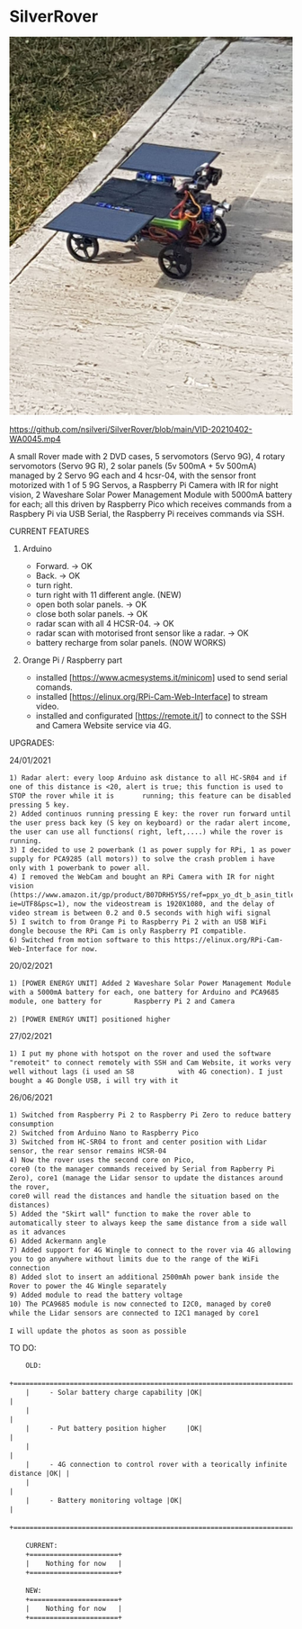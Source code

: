 # SilverRover

![alt text](https://github.com/nsilveri/SilverRover/blob/main/photo_2021-06-26_22-21-18.jpg)

https://github.com/nsilveri/SilverRover/blob/main/VID-20210402-WA0045.mp4

A small Rover made with 2 DVD cases, 5 servomotors (Servo 9G), 4 rotary servomotors (Servo 9G R), 2 solar panels (5v 500mA + 5v 500mA) managed by 2 Servo 9G each and 4 hcsr-04, with the sensor front motorized with 1 of 5 9G Servos, a Raspberry Pi Camera with IR for night vision, 2 Waveshare Solar Power Management Module with 5000mA battery for each;
all this driven by Raspberry Pico which receives commands from a Raspbery Pi via USB Serial, the Raspberry Pi receives commands via SSH.





CURRENT FEATURES
1) Arduino
    - Forward. -> OK
    - Back. -> OK
    - turn right.
    - turn right with 11 different angle.  (NEW) 
    - open both solar panels. -> OK 
    - close both solar panels. -> OK
    - radar scan with all 4 HCSR-04. -> OK
    - radar scan with motorised front sensor like a radar. -> OK
    - battery recharge from solar panels. (NOW WORKS)
    
 2) Orange Pi / Raspberry part
    - installed [https://www.acmesystems.it/minicom] used to send serial comands.
    - installed [https://elinux.org/RPi-Cam-Web-Interface] to stream video.
    - installed and configurated [https://remote.it/] to connect to the SSH and Camera Website service via 4G.
    
    
  UPGRADES:
    
  24/01/2021
  
    1) Radar alert: every loop Arduino ask distance to all HC-SR04 and if one of this distance is <20, alert is true; this function is used to STOP the rover while it is       running; this feature can be disabled pressing 5 key.
    2) Added continuos running pressing E key: the rover run forward until the user press back key (S key on keyboard) or the radar alert income, the user can use all functions( right, left,....) while the rover is running.
    3) I decided to use 2 powerbank (1 as power supply for RPi, 1 as power supply for PCA9285 (all motors)) to solve the crash problem i have only with 1 powerbank to power all.
    4) I removed the WebCam and bought an RPi Camera with IR for night vision (https://www.amazon.it/gp/product/B07DRH5Y5S/ref=ppx_yo_dt_b_asin_title_o01_s00?ie=UTF8&psc=1), now the videostream is 1920X1080, and the delay of video stream is between 0.2 and 0.5 seconds with high wifi signal
    5) I switch to from Orange Pi to Raspberry Pi 2 with an USB WiFi dongle becouse the RPi Cam is only Raspberry PI compatible.
    6) Switched from motion software to this https://elinux.org/RPi-Cam-Web-Interface for now.

   20/02/2021
   
    1) [POWER ENERGY UNIT] Added 2 Waveshare Solar Power Management Module with a 5000mA battery for each, one battery for Arduino and PCA9685 module, one battery for        Raspberry Pi 2 and Camera
            
    2) [POWER ENERGY UNIT] positioned higher
          
   27/02/2021
   
    1) I put my phone with hotspot on the rover and used the software "remoteit" to connect remotely with SSH and Cam Website, it works very well without lags (i used an S8           with 4G conection). I just bought a 4G Dongle USB, i will try with it

   26/06/2021
   
    1) Switched from Raspberry Pi 2 to Raspberry Pi Zero to reduce battery consumption
    2) Switched from Arduino Nano to Raspberry Pico
    3) Switched from HC-SR04 to front and center position with Lidar sensor, the rear sensor remains HCSR-04
    4) Now the rover uses the second core on Pico,
    core0 (to the manager commands received by Serial from Rapberry Pi Zero), core1 (manage the Lidar sensor to update the distances around the rover,
    core0 will read the distances and handle the situation based on the distances)
    5) Added the "Skirt wall" function to make the rover able to automatically steer to always keep the same distance from a side wall as it advances
    6) Added Ackermann angle
    7) Added support for 4G Wingle to connect to the rover via 4G allowing you to go anywhere without limits due to the range of the WiFi connection
    8) Added slot to insert an additional 2500mAh power bank inside the Rover to power the 4G Wingle separately
    9) Added module to read the battery voltage
    10) The PCA9685 module is now connected to I2C0, managed by core0 while the Lidar sensors are connected to I2C1 managed by core1

    I will update the photos as soon as possible
    
   TO DO:
        
        
        OLD:
        +===============================================================================+
        |     - Solar battery charge capability |OK|                                    |
        |                                                                               |
        |     - Put battery position higher     |OK|                                    |
        |                                                                               |
        |     - 4G connection to control rover with a teorically infinite distance |OK| |
        |                                                                               |
        |     - Battery monitoring voltage |OK|                                         |
        +===============================================================================+
        
        CURRENT:
        +======================+
        |    Nothing for now   |
        +======================+
        
        NEW:
        +======================+
        |    Nothing for now   |
        +======================+
    
